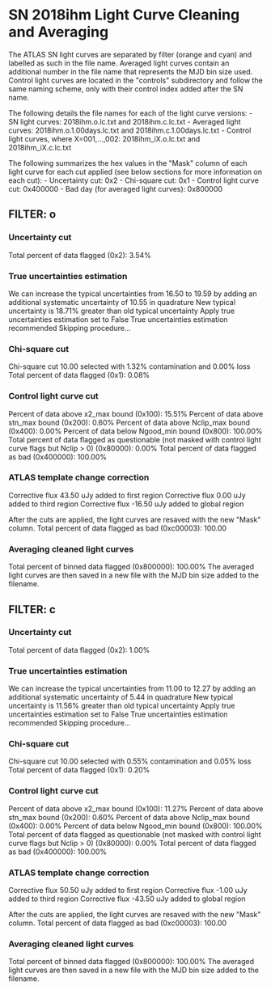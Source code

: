 # SN 2018ihm Light Curve Cleaning and Averaging

The ATLAS SN light curves are separated by filter (orange and cyan) and labelled as such in the file name. Averaged light curves contain an additional number in the file name that represents the MJD bin size used. Control light curves are located in the "controls" subdirectory and follow the same naming scheme, only with their control index added after the SN name.

The following details the file names for each of the light curve versions:
	- SN light curves: 2018ihm.o.lc.txt and 2018ihm.c.lc.txt
	- Averaged light curves: 2018ihm.o.1.00days.lc.txt and 2018ihm.c.1.00days.lc.txt
	- Control light curves, where X=001,...,002: 2018ihm_iX.o.lc.txt and 2018ihm_iX.c.lc.txt

The following summarizes the hex values in the "Mask" column of each light curve for each cut applied (see below sections for more information on each cut): 
	- Uncertainty cut: 0x2
	- Chi-square cut: 0x1
	- Control light curve cut: 0x400000
	- Bad day (for averaged light curves): 0x800000

## FILTER: o

### Uncertainty cut
Total percent of data flagged (0x2): 3.54%

### True uncertainties estimation
We can increase the typical uncertainties from 16.50 to 19.59 by adding an additional systematic uncertainty of 10.55 in quadrature
New typical uncertainty is 18.71% greater than old typical uncertainty
Apply true uncertainties estimation set to False
True uncertainties estimation recommended
Skipping procedure...

### Chi-square cut
Chi-square cut 10.00 selected with 1.32% contamination and 0.00% loss
Total percent of data flagged (0x1): 0.08%

### Control light curve cut
Percent of data above x2_max bound (0x100): 15.51%
Percent of data above stn_max bound (0x200): 0.60%
Percent of data above Nclip_max bound (0x400): 0.00%
Percent of data below Ngood_min bound (0x800): 100.00%
Total percent of data flagged as questionable (not masked with control light curve flags but Nclip > 0) (0x80000): 0.00%
Total percent of data flagged as bad (0x400000): 100.00%

### ATLAS template change correction
Corrective flux 43.50 uJy added to first region
Corrective flux 0.00 uJy added to third region
Corrective flux -16.50 uJy added to global region

After the cuts are applied, the light curves are resaved with the new "Mask" column.
Total percent of data flagged as bad (0xc00003): 100.00

### Averaging cleaned light curves
Total percent of binned data flagged (0x800000): 100.00%
The averaged light curves are then saved in a new file with the MJD bin size added to the filename.

## FILTER: c

### Uncertainty cut
Total percent of data flagged (0x2): 1.00%

### True uncertainties estimation
We can increase the typical uncertainties from 11.00 to 12.27 by adding an additional systematic uncertainty of 5.44 in quadrature
New typical uncertainty is 11.56% greater than old typical uncertainty
Apply true uncertainties estimation set to False
True uncertainties estimation recommended
Skipping procedure...

### Chi-square cut
Chi-square cut 10.00 selected with 0.55% contamination and 0.05% loss
Total percent of data flagged (0x1): 0.20%

### Control light curve cut
Percent of data above x2_max bound (0x100): 11.27%
Percent of data above stn_max bound (0x200): 0.60%
Percent of data above Nclip_max bound (0x400): 0.00%
Percent of data below Ngood_min bound (0x800): 100.00%
Total percent of data flagged as questionable (not masked with control light curve flags but Nclip > 0) (0x80000): 0.00%
Total percent of data flagged as bad (0x400000): 100.00%

### ATLAS template change correction
Corrective flux 50.50 uJy added to first region
Corrective flux -1.00 uJy added to third region
Corrective flux -43.50 uJy added to global region

After the cuts are applied, the light curves are resaved with the new "Mask" column.
Total percent of data flagged as bad (0xc00003): 100.00

### Averaging cleaned light curves
Total percent of binned data flagged (0x800000): 100.00%
The averaged light curves are then saved in a new file with the MJD bin size added to the filename.